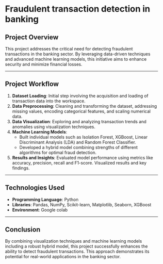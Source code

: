 # Fraudulent transaction detection in banking


## Project Overview
This project addresses the critical need for detecting fraudulent transactions in the banking sector. By leveraging data-driven techniques and advanced machine learning models, this initiative aims to enhance security and minimize financial losses.

---

## Project Workflow
1. **Dataset Loading**: Initial step involving the acquisition and loading of transaction data into the workspace.
2. **Data Preprocessing**: Cleaning and transforming the dataset, addressing missing values, encoding categorical features, and scaling numerical data.
3. **Data Visualization**: Exploring and analyzing transaction trends and anomalies using visualization techniques.
4. **Machine Learning Models**:
   - Built individual models such as Isolation Forest, XGBoost, Linear Discriminant Analysis (LDA) and Random Forest Classifier.
   - Developed a hybrid model combining strengths of different algorithms for optimal fraud detection.
5. **Results and Insights**: Evaluated model performance using metrics like accuracy, precision, recall and F1-score. Visualized results and key findings.

---

## Technologies Used
- **Programming Language**: Python  
- **Libraries**: Pandas, NumPy, Scikit-learn, Matplotlib, Seaborn, XGBoost  
- **Environment**: Google colab 


---

## Conclusion
By combining visualization techniques and machine learning models including a robust hybrid model, this project successfully enhances the ability to detect fraudulent transactions. This approach demonstrates its potential for real-world applications in the banking sector.



